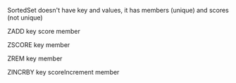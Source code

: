 SortedSet doesn't have key and values, it has members (unique) and scores (not unique)

ZADD key score member

ZSCORE key member

ZREM key member

ZINCRBY key scoreIncrement member